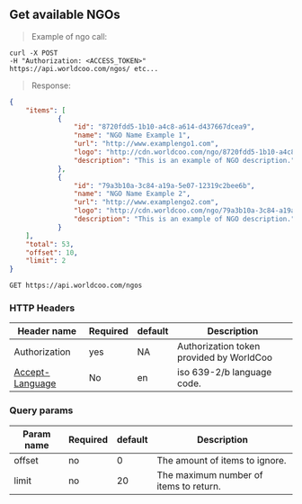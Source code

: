 ## Get available NGOs

> Example of ngo call:

```shell
curl -X POST
-H "Authorization: <ACCESS_TOKEN>"
https://api.worldcoo.com/ngos/ etc...
```

> Response:

```json
{
    "items": [
            {
                "id": "8720fdd5-1b10-a4c8-a614-d437667dcea9",
                "name": "NGO Name Example 1",
                "url": "http://www.examplengo1.com",
                "logo": "http://cdn.worldcoo.com/ngo/8720fdd5-1b10-a4c8-a614-d437667dcea9/logos/logoexamplengo1.png",
                "description": "This is an example of NGO description."
            },
            {
                "id": "79a3b10a-3c84-a19a-5e07-12319c2bee6b",
                "name": "NGO Name Example 2",
                "url": "http://www.examplengo2.com",
                "logo": "http://cdn.worldcoo.com/ngo/79a3b10a-3c84-a19a-5e07-12319c2bee6b/logos/logoexamplengo2.png",
                "description": "This is an example of NGO description."
            }
    ],
    "total": 53,
    "offset": 10,
    "limit": 2
}
```

`GET https://api.worldcoo.com/ngos`

### HTTP Headers

Header name | Required | default | Description
---------- | ------- | ------- | -------
Authorization | yes | NA | Authorization token provided by WorldCoo
[Accept-Language](https://www.w3.org/Protocols/rfc2616/rfc2616-sec14.html#sec14.4) | No | en | iso 639-2/b language code.

### Query params

Param name | Required | default | Description
---------- | ------- | ------- | -------
offset | no | 0 | The amount of items to ignore.
limit | no | 20 | The maximum number of items to return.